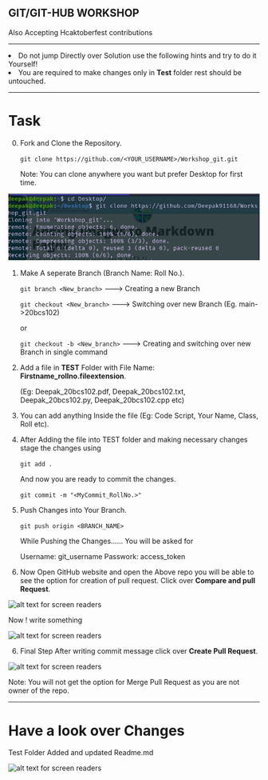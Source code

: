 ## GIT/GIT-HUB WORKSHOP
Also Accepting Hcaktoberfest contributions
<hr>
<li>
Do not jump Directly over Solution use the following hints and try to do it Yourself!

<li>You are required to make changes only in <strong>Test</strong> folder rest should be untouched.
<hr>

# Task

0. Fork and Clone the Repository.

    `git clone https://github.com/<YOUR_USERNAME>/Workshop_git.git`

    Note: You can clone anywhere you want but prefer Desktop for first time.

![alt text for screen readers](/images/clone.png "Clone")



1. Make A seperate Branch (Branch Name: Roll No.).

    `git branch <New_branch>` ---> Creating a new Branch

    `git checkout <New_branch>` ---> Switching over new Branch (Eg. main->20bcs102)

    or

    `git checkout -b <New_branch>` ---> Creating and switching over new Branch in single command
    

2. Add a file in <strong>TEST</strong> Folder with File Name: <strong>Firstname_rollno.fileextension</strong>. 

    (Eg: Deepak_20bcs102.pdf, Deepak_20bcs102.txt, Deepak_20bcs102.py, Deepak_20bcs102.cpp etc)

3. You can add anything Inside the file (Eg: Code Script, Your Name, Class, Roll etc).

4. After Adding the file into TEST folder and making necessary changes stage the changes using 

    `git add .`

    And now you are ready to commit the changes.

    `git commit -m "<MyCommit_RollNo.>"`

4. Push Changes into Your Branch.

    `git push origin <BRANCH_NAME>`

    While Pushing the Changes...... You will be asked for

    Username: git_username
    Passwork: access_token

5. Now Open GitHub website and open the Above repo you will be able to see the option for creation of pull request. Click over <strong>Compare and pull Request</strong>.

![alt text for screen readers](/images/PR.png "Compare and Pull request")

Now ! write something

![alt text for screen readers](/images/write.png "Write Final Commit Msg")

6. Final Step After writing commit message click over <strong>Create Pull Request</strong>.

![alt text for screen readers](/images/final.png "Create Pull request")

Note: You will not get the option for Merge Pull Request as you are not owner of the repo.

<hr>

# Have a look over Changes
Test Folder Added and updated Readme.md

![alt text for screen readers](/images/applied-changes.png "Changes")
